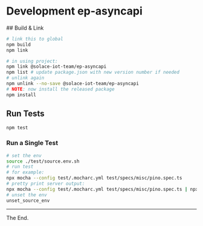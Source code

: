 # Development ep-asyncapi


## Build & Link
```bash
# link this to global
npm build
npm link

# in using project:
npm link @solace-iot-team/ep-asyncapi
npm list # update package.json with new version number if needed
# unlink again
npm unlink --no-save @solace-iot-team/ep-asyncapi
# NOTE: now install the released package
npm install
```


## Run Tests

```bash
npm test
```

### Run a Single Test
````bash
# set the env
source ./test/source.env.sh
# run test
# for example:
npx mocha --config test/.mocharc.yml test/specs/misc/pino.spec.ts
# pretty print server output:
npx mocha --config test/.mocharc.yml test/specs/misc/pino.spec.ts | npx pino-pretty
# unset the env
unset_source_env
````


---

The End.
